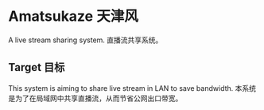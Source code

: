 # Amatsukaze 天津风
A live stream sharing system. 直播流共享系统。

## Target 目标
This system is aiming to share live stream in LAN to save bandwidth.
本系统是为了在局域网中共享直播流，从而节省公网出口带宽。